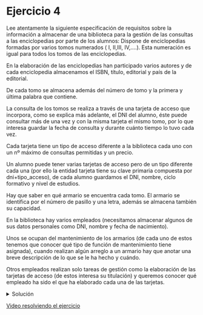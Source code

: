 # Ejercicio 4

Lee atentamente la siguiente especificación de requisitos sobre la información a almacenar de una biblioteca para la gestión de las consultas a las enciclopedias por parte de los alumnos:
Dispone de enciclopedias formadas por varios tomos numerados ( I, II,III, IV,….). Esta numeración es igual para todos los tomos de las enciclopedias.

En la elaboración de las enciclopedias han participado varios autores y de cada enciclopedia almacenamos el ISBN, título, editorial y país de la editorial.

De cada tomo se almacena además del número de tomo y la primera y última palabra que contiene.

La consulta de los tomos se realiza a través de una tarjeta de acceso que incorpora, como se explica más adelante, el DNI del alumno, éste puede consultar más de una vez y con la misma tarjeta el mismo tomo, por lo que interesa guardar la fecha de consulta y durante cuánto tiempo lo tuvo cada vez.

Cada tarjeta tiene un tipo de acceso diferente a la biblioteca cada uno con un nº máximo de consultas permitidas y un precio.

Un alumno puede tener varias tarjetas de acceso pero de un tipo diferente cada una (por ello la entidad tarjeta tiene su clave primaria compuesta por dni+tipo_acceso), de cada alumno guardamos el DNI, nombre, ciclo formativo y nivel de estudios.

Hay que saber en qué armario se encuentra cada tomo. El armario se identifica por el número de pasillo y una letra, además se almacena también su capacidad.

En la biblioteca hay varios empleados (necesitamos almacenar algunos de sus datos personales como DNI, nombre y fecha de nacimiento). 

Unos se ocupan del mantenimiento de los armarios (de cada uno de estos tenemos que conocer qué tipo de función de mantenimiento tiene asignada), cuando realizan algún arreglo a un armario hay que anotar una breve descripción de lo que se le ha hecho y cuándo.

Otros empleados realizan solo tareas de gestión como la elaboración de las tarjetas de acceso (de estos interesa su titulación) y queremos conocer qué empleado ha sido el que ha elaborado cada una de las tarjetas.

<details>
  <summary>Solución</summary>
  
  ![Descripción de la imagen](./solucion.png)
  
</details>

[Video resolviendo el ejercicio](https://youtu.be/ZZ2dKyzIjic)
